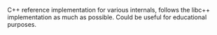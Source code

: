 C++ reference implementation for various internals, follows the libc++ implementation as much as possible. Could be useful for educational purposes.